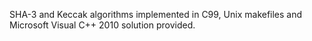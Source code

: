 SHA-3 and Keccak algorithms implemented in C99, Unix makefiles and Microsoft Visual C++ 2010 solution provided.
